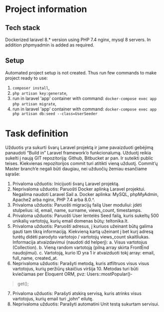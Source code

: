 # Project information

## Tech stack

Dockerized laravel 8.* version using PHP 7.4 nginx, mysql 8 servers. In addition phpmyadmin is added as required.

## Setup

Automated project setup is not created. Thus run few commands to make project ready to use:
1. `composer install`,
2. `php artisan key:generate`,
3. run in laravel 'app' container with command: `docker-compose exec app php artisan migrate`,
4. run in laravel 'app' container with command: `docker-compose exec app php artisan db:seed --class=UserSeeder` 

# Task definition

Užduotis yra sukurti švarų Laravel projektą ir jame pavaizduoti gebėjimą panaudoti “Build in” Laravel
framework’o funkcionalumą. Užduotį reikia sukelti į naują GIT repozitoriją: Github, Bitbucket ar pan. Ir
suteikti public teises. Kiekvienas repozitorijos commit turi atitikti vieną užduotį. Commit’ų Master
branch’e negali būti daugiau, nei užduočių žemiau esančiame sąraše:
1. Privaloma užduotis: Inicijuoti švarų Laravel projektą.
2. Neprivaloma užduotis: Paruošti Docker aplinką Laravel projektui. Negalima naudoti Laravel Sail
a. Docker aplinka: MySQL, phpMyAdmin, Apache2 arba nginx, PHP 7.4 arba 8.0.^.
3. Privaloma užduotis: Paruošti migracijų failą User moduliui: įdėti stulpelius: id, email, name,
surname, views_count, timestamps.
4. Privaloma užduotis: Paruošti User lentelės Seed failą, kuris sukeltų 500 unikalių vartotojų, kurių
email domenas būtų: teltonika.lt.
5. Privaloma užduotis: Paruošti adresus, į kuriuos užeinant būtų galima gauti tam tikrą informaciją.
Kiekvieną kartą užeinant į bet kurį adresą turėtų didėti parodyto vartotojo / vartotojų
views_count skaitliukas. Informacija atvaizdavimui (naudoti dd helperį):
a. Visus vartotojus (Collection).
b. Vieną random vartotoją (pilną array skirta FrontEnd naudojimui).
c. Vartotoją, kurio ID yra 1 ir atvaizduoti tokį array: email, full_name, created_at.
6. Neprivaloma užduotis: Parašyti metodą, kuris atfiltruos visus visus vartotojus, kurių peržiūrų
skaičius viršija 10. Metodas turi būti kviečiamas per Eloquent ORM, pvz: Users::mostPopular()‐
>get();
7. Privaloma užduotis: Parašyti atskirą servisą, kuris atrinks visus vartotojus, kurių email turi „john“
eilutę.
8. Neprivaloma užduotis: Parašyti automatini Unit testą sukurtam servisui.